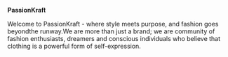 𝐏𝐚𝐬𝐬𝐢𝐨𝐧𝐊𝐫𝐚𝐟𝐭

Welcome to PassionKraft - where style meets purpose, and fashion goes beyondthe runway.We are more than just a brand; we are community of fashion enthusiasts, dreamers and conscious individuals who believe that clothing is a powerful form of self-expression.

